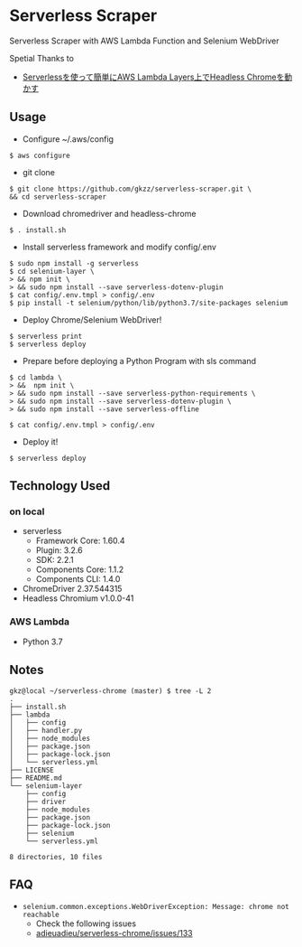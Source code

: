 # Serverless Scraper

Serverless Scraper with AWS Lambda Function and Selenium WebDriver


Spetial Thanks to

- [Serverlessを使って簡単にAWS Lambda Layers上でHeadless Chromeを動かす](https://blog.ikedaosushi.com/entry/2018/12/22/231421)

## Usage

- Configure ~/.aws/config
```
$ aws configure
```


- git clone
```
$ git clone https://github.com/gkzz/serverless-scraper.git \
&& cd serverless-scraper
```

- Download chromedriver and headless-chrome
```
$ . install.sh
```

- Install serverless framework and modify config/.env
```
$ sudo npm install -g serverless
$ cd selenium-layer \
> && npm init \
> && sudo npm install --save serverless-dotenv-plugin
$ cat config/.env.tmpl > config/.env
$ pip install -t selenium/python/lib/python3.7/site-packages selenium
```

- Deploy Chrome/Selenium WebDriver!
```
$ serverless print
$ serverless deploy
```

- Prepare before deploying a Python Program with sls command
```
$ cd lambda \
> &&  npm init \
> && sudo npm install --save serverless-python-requirements \
> && sudo npm install --save serverless-dotenv-plugin \
> && sudo npm install --save serverless-offline

$ cat config/.env.tmpl > config/.env
```

- Deploy it!
```
$ serverless deploy
```

## Technology Used

### on local
- serverless
    - Framework Core: 1.60.4
    - Plugin: 3.2.6
    - SDK: 2.2.1
    - Components Core: 1.1.2
    - Components CLI: 1.4.0
- ChromeDriver 2.37.544315
- Headless Chromium v1.0.0-41

### AWS Lambda
- Python 3.7

## Notes

```
gkz@local ~/serverless-chrome (master) $ tree -L 2
.
├── install.sh
├── lambda
│   ├── config
│   ├── handler.py
│   ├── node_modules
│   ├── package.json
│   ├── package-lock.json
│   └── serverless.yml
├── LICENSE
├── README.md
└── selenium-layer
    ├── config
    ├── driver
    ├── node_modules
    ├── package.json
    ├── package-lock.json
    ├── selenium
    └── serverless.yml

8 directories, 10 files
```


## FAQ

- `selenium.common.exceptions.WebDriverException: Message: chrome not reachable`
    - Check the following issues
    - [adieuadieu/serverless-chrome/issues/133](https://github.com/adieuadieu/serverless-chrome/issues/133)
